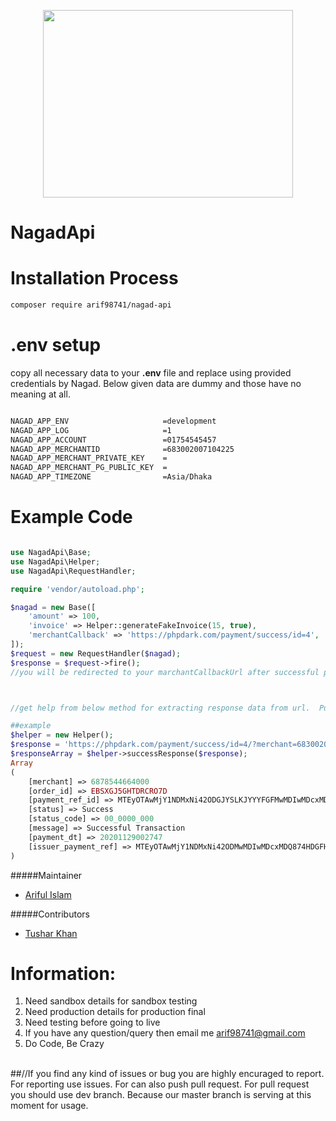 <p align="center" ><img style="width: 400px; height: 300px;" src="https://github.com/arif98741/nagadApi/blob/master/file/nagad-logo.png"></p>

# NagadApi

# Installation Process

```bash
composer require arif98741/nagad-api
```
# .env setup
copy all necessary data to your <strong>.env</strong> file and replace using provided 
credentials by Nagad. Below given data are dummy and those have
no meaning at all. 

```bash

NAGAD_APP_ENV                     =development
NAGAD_APP_LOG                     =1
NAGAD_APP_ACCOUNT                 =01754545457
NAGAD_APP_MERCHANTID              =683002007104225
NAGAD_APP_MERCHANT_PRIVATE_KEY    =
NAGAD_APP_MERCHANT_PG_PUBLIC_KEY  =
NAGAD_APP_TIMEZONE                =Asia/Dhaka
```

# Example Code

```php

use NagadApi\Base;
use NagadApi\Helper;
use NagadApi\RequestHandler;

require 'vendor/autoload.php';

$nagad = new Base([
    'amount' => 100,
    'invoice' => Helper::generateFakeInvoice(15, true),
    'merchantCallback' => 'https://phpdark.com/payment/success/id=4',
]);
$request = new RequestHandler($nagad);
$response = $request->fire();
//you will be redirected to your marchantCallbackUrl after successful payment process



//get help from below method for extracting response data from url.  Put your response string to below method successReponse() aftermaking object of Helper class

##example
$helper = new Helper();
$response = 'https://phpdark.com/payment/success/id=4/?merchant=683002007104225&order_id=EBSXGJ5OYQCRO7D&payment_ref_id=MTEyOTAwMjY1NDMxNi42ODMwMDIwMDcxMDQyMjUuRUJTWEdKNU9ZUUNSTzdELmExODVkYWE4MDAyMDEyM2ZlYzRl&status=Success&status_code=00_0000_000&message=Successful%20Transaction&payment_dt=20201129002747&issuer_payment_ref=MTEyOTAwMjY1NDMxNi42ODMwMDIwMDcxMDQyMjUuRUJTWEdKNU9ZUUNSTzdELmExODVkYWE4MDAyMDEyM2ZlYzRl';
$responseArray = $helper->successResponse($response);
Array
(
    [merchant] => 6878544664000
    [order_id] => EBSXGJ5GHTDRCRO7D
    [payment_ref_id] => MTEyOTAwMjY1NDMxNi42ODGJYSLKJYYYFGFMwMDIwMDcxMDQyMjUuRUJTWEdKNU9ZUUNSTzdELmExODVkYWE4MDAyMDEyM2ZlYzRl
    [status] => Success
    [status_code] => 00_0000_000
    [message] => Successful Transaction
    [payment_dt] => 20201129002747
    [issuer_payment_ref] => MTEyOTAwMjY1NDMxNi42ODMwMDIwMDcxMDQ874HDGFHGLewhfyMjUuRUJTWEdKNU9ZUUNSTzdELmExODVkYWE4MDAyMDEyM2ZlYzRl
)
```
#####Maintainer
<ul>
    <li><a href="https://github.com/arif98741">Ariful Islam</a></li>
</ul>


#####Contributors
<ul>
    <li><a href="https://github.com/tusharkhan">Tushar Khan</a></li>
</ul>



# Information:
1. Need sandbox details for sandbox testing
2. Need production details for production final
3. Need testing before going to live
4. If you have any question/query then email me arif98741@gmail.com
5. Do Code, Be Crazy
<br>
##//If you find any kind of issues or bug you are highly encuraged to report. For reporting use issues.
For can also push pull request. For pull request you should use dev branch. Because our master branch is serving at this moment for usage.



